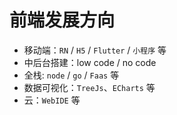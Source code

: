 # 前端发展方向

- 移动端：`RN` / `H5` / `Flutter` / `小程序` 等
- 中后台搭建：low code / no code
- 全栈: `node` / `go` / `Faas` 等
- 数据可视化：`TreeJs`、`ECharts` 等
- 云：`WebIDE` 等
